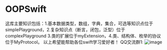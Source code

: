 # OOPSwift
这库主要知识包括：1.基本数据类型，数组，字典，集合，可选等知识点位于simplePlayground，2.复杂知识点（断言，闭包，泛型）位于complexPlayground 3.类的扩展位于myExtension，4.类、结构体、枚举的协议位于MyProtocol。
以上希望能帮助各位swift学习爱好者！
QQ交流群1: ![image](https://github.com/kfq0072/OOPSwift/QQgroup.JPG)
